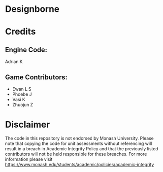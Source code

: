 # Designborne

# Credits
## Engine Code: 
Adrian K

## Game Contributors:
- Ewan L.S
- Phoebe J
- Vasi K
- Zhuojun Z

# Disclaimer
The code in this repository is not endorsed by Monash University. Please note that copying the code for unit assessments without referencing will result in a breach in Academic Integrity Policy and that the previously listed contributors will not be held responsible for these breaches. For more information please visit https://www.monash.edu/students/academic/policies/academic-integrity
